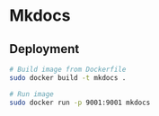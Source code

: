 # Mkdocs

## Deployment

```bash
# Build image from Dockerfile
sudo docker build -t mkdocs .

# Run image
sudo docker run -p 9001:9001 mkdocs
```
